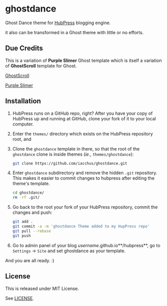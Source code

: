 # ghostdance

Ghost Dance theme for [HubPress](https://github.com/HubPress/hubpress.io) blogging engine.

it also can be transformed in a Ghost theme with little or no efforts.

## Due Credits

This is a variation of **Purple Slimer** Ghost template which is itself a variation of **GhostScroll** template for Ghost.

[GhostScroll](https://github.com/zebheone/GhostScroll)

[Purple Slimer](https://github.com/zebheone/GhostScroll)

## Installation

1. HubPress runs on a GitHub repo, right? After you have your copy of HubPress up and running at GitHub, clone your fork of it to your local computer.
2. Enter the `themes/` directory which exists on the HubPress repository root, and
3. Clone the `ghostdance` template in there, so that the root of the `ghostdance` clone is inside themes (*ie*., `themes/ghostdance`):

    ```sh
    git clone https://github.com/iacchus/ghostdance.git
    ```
4. Enter `ghostdance` subdirectory and remove the hidden `.git` repository. This makes it easier to commit changes to hubpress after editing the theme's template.
    ```sh
    cd ghostdance/
    rm -rf .git/
    ```
5. Go back to the root your fork of your HubPress repository, commit the changes and push:

    ```sh
    git add .
    git commit -a -m 'ghostdance Theme added to my HupPress repo'
    git pull --rebase
    git push
    ```
6. Go to admin panel of your blog *username*.github.io**/hubpress**, go to `Settings` -> `Site` and set ghostdance as your template.

And you are all ready. :)

## License

This is released under MIT License.

See [LICENSE](https://github.com/iacchus/ghostdance/blob/master/LICENSE).

